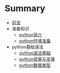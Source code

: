 # Summary

* [前言](README.md)
* 准备知识
    * [python简介](part1/1.md)
    * [python环境准备](part1/2.md)
* python基础语法
    * [python语法基础](part2/1.md)
    * [python常量与变量](part2/2.md)
    * [python数据类型](part2/3.md)
